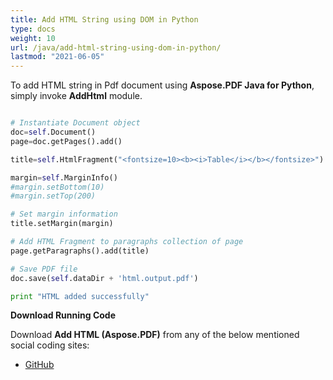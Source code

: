 ```yaml
---
title: Add HTML String using DOM in Python
type: docs
weight: 10
url: /java/add-html-string-using-dom-in-python/
lastmod: "2021-06-05"
---
```


To add HTML string in Pdf document using **Aspose.PDF Java for Python**, simply invoke **AddHtml** module.

```python

# Instantiate Document object
doc=self.Document()
page=doc.getPages().add()

title=self.HtmlFragment("<fontsize=10><b><i>Table</i></b></fontsize>")

margin=self.MarginInfo()
#margin.setBottom(10)
#margin.setTop(200)

# Set margin information
title.setMargin(margin)

# Add HTML Fragment to paragraphs collection of page
page.getParagraphs().add(title)

# Save PDF file
doc.save(self.dataDir + 'html.output.pdf')

print "HTML added successfully"
```

**Download Running Code**

Download **Add HTML (Aspose.PDF)** from any of the below mentioned social coding sites:

- [GitHub](https://github.com/aspose-pdf/Aspose.PDF-for-Java/blob/master/Plugins/Aspose_Pdf_Java_for_Python/test/WorkingWithText/AddHtml/AddHtml.py)

